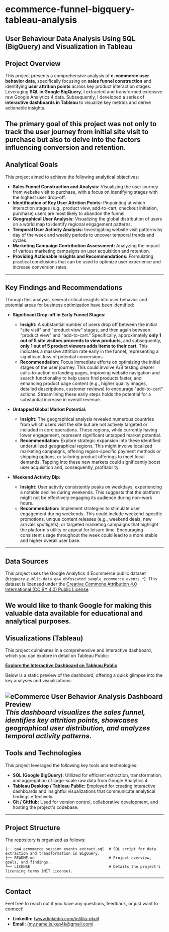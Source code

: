 # ecommerce-funnel-bigquery-tableau-analysis
User Behaviour Data Analysis Using SQL (BigQuery) and Visualization in Tableau
---

## Project Overview

This project presents a comprehensive analysis of **e-commerce user behavior data**, specifically focusing on **sales funnel construction** and identifying **user attrition points** across key product interaction stages. Leveraging **SQL in Google BigQuery**, I extracted and transformed extensive raw Google Analytics 4 data. Subsequently, I developed a series of **interactive dashboards in Tableau** to visualize key metrics and derive actionable insights.

The primary goal of this project was not only to track the user journey from initial site visit to purchase but also to delve into the factors influencing conversion and retention. 
---

## Analytical Goals

This project aimed to achieve the following analytical objectives:

* **Sales Funnel Construction and Analysis:** Visualizing the user journey from website visit to purchase, with a focus on identifying stages with the highest user drop-off.
* **Identification of Key User Attrition Points:** Pinpointing at which interaction stages (e.g., product view, add-to-cart, checkout initiation, purchase) users are most likely to abandon the funnel.
* **Geographical User Analysis:** Visualizing the global distribution of users on a world map to identify regional engagement patterns.
* **Temporal User Activity Analysis:** Investigating website visit patterns by day of the week and weekly periods to uncover temporal trends and cycles.
* **Marketing Campaign Contribution Assessment:** Analyzing the impact of various marketing campaigns on user acquisition and retention.
* **Providing Actionable Insights and Recommendations:** Formulating practical conclusions that can be used to optimize user experience and increase conversion rates.
---

## Key Findings and Recommendations

Through this analysis, several critical insights into user behavior and potential areas for business optimization have been identified:

* **Significant Drop-off in Early Funnel Stages:**
    * **Insight:** A substantial number of users drop off between the initial "site visit" and "product view" stages, and then again between "product view" and "add-to-cart." Specifically, approximately **only 1 out of 5 site visitors proceeds to view products**, and subsequently, **only 1 out of 5 product viewers adds items to their cart**. This indicates a massive attrition rate early in the funnel, representing a significant loss of potential conversions.
    * **Recommendation:** Focus immediate efforts on optimizing the initial stages of the user journey. This could involve A/B testing clearer calls-to-action on landing pages, improving website navigation and search functionality to help users find products faster, and enhancing product page content (e.g., higher quality images, detailed descriptions, customer reviews) to encourage "add-to-cart" actions. Streamlining these early steps holds the potential for a substantial increase in overall revenue.

* **Untapped Global Market Potential:**
    * **Insight:** The geographical analysis revealed numerous countries from which users visit the site but are not actively targeted or included in core operations. These regions, while currently having lower engagement, represent significant untapped market potential.
    * **Recommendation:** Explore strategic expansion into these identified underutilized geographical regions. This might involve localized marketing campaigns, offering region-specific payment methods or shipping options, or tailoring product offerings to meet local demands. Tapping into these new markets could significantly boost user acquisition and, consequently, profitability.

* **Weekend Activity Dip:**
    * **Insight:** User activity consistently peaks on weekdays, experiencing a notable decline during weekends. This suggests that the platform might not be effectively engaging its audience during non-work hours.
    * **Recommendation:** Implement strategies to stimulate user engagement during weekends. This could include weekend-specific promotions, unique content releases (e.g., weekend deals, new arrivals spotlights), or targeted marketing campaigns that highlight the platform's utility or appeal for leisure time. Encouraging consistent usage throughout the week could lead to a more stable and higher overall user base.
---

## Data Sources

This project uses the Google Analytics 4 Ecommerce public dataset (`bigquery-public-data.ga4_obfuscated_sample_ecommerce.events_*`).
This dataset is licensed under the [Creative Commons Attribution 4.0 International (CC BY 4.0) Public License](https://creativecommons.org/licenses/by/4.0/).

We would like to thank Google for making this valuable data available for educational and analytical purposes.
---

## Visualizations (Tableau)

This project culminates in a comprehensive and interactive dashboard, which you can explore in detail on Tableau Public:

[**Explore the Interactive Dashboard on Tableau Public**](https://public.tableau.com/shared/G9MQD8RBQ?:display_count=n&:origin=viz_share_link)

Below is a static preview of the dashboard, offering a quick glimpse into the key analyses and visualizations:

![eCommerce User Behavior Analysis Dashboard Preview](https://github.com/user-attachments/assets/2b9e9785-89a6-4cd6-acf1-8475578993da)
*This dashboard visualizes the sales funnel, identifies key attrition points, showcases geographical user distribution, and analyzes temporal activity patterns.*
---

## Tools and Technologies

This project leveraged the following key tools and technologies:

* **SQL (Google BigQuery):** Utilized for efficient extraction, transformation, and aggregation of large-scale raw data from Google Analytics 4.
* **Tableau Desktop / Tableau Public:** Employed for creating interactive dashboards and insightful visualizations that communicate analytical findings effectively.
* **Git / GitHub:** Used for version control, collaborative development, and hosting the project's codebase.
---

## Project Structure

The repository is organized as follows:
```
├── ga4_ecommerce_session_events_extract.sql  # SQL script for data extraction and transformation in BigQuery.
├── README.md                                 # Project overview, goals, and findings.
└── LICENSE                                   # Details the project's licensing terms (MIT License).
```
---

## Contact

Feel free to reach out if you have any questions, feedback, or just want to connect!

* **LinkedIn:** (www.linkedin.com/in/illia-okul)
* **Email:** (my.name.is.kep4k@gmail.com)
